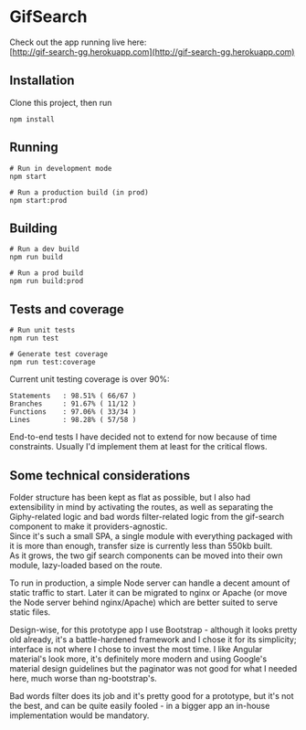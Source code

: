 # GifSearch

Check out the app running live here:<br>
[http://gif-search-gg.herokuapp.com](http://gif-search-gg.herokuapp.com)

## Installation
Clone this project, then run
```shell script
npm install
```

## Running

```shell script
# Run in development mode
npm start

# Run a production build (in prod)
npm start:prod
```

## Building 

```shell script
# Run a dev build
npm run build

# Run a prod build
npm run build:prod
``` 

## Tests and coverage
```shell script
# Run unit tests
npm run test

# Generate test coverage
npm run test:coverage
``` 

Current unit testing coverage is over 90%:
```
Statements   : 98.51% ( 66/67 )
Branches     : 91.67% ( 11/12 )
Functions    : 97.06% ( 33/34 )
Lines        : 98.28% ( 57/58 )
```

End-to-end tests I have decided not to extend for now because of time constraints. 
Usually I'd implement them at least for the critical flows.

## Some technical considerations
Folder structure has been kept as flat as possible, but I also had extensibility in mind by activating 
the routes, as well as separating the Giphy-related logic and bad words filter-related logic from the gif-search 
component to make it providers-agnostic.<br>
Since it's such a small SPA, a single module with everything packaged with it is more than enough,
transfer size is currently less than 550kb built. <br>
As it grows, the two gif search components can be moved into their own module, lazy-loaded based on the route.

To run in production, a simple Node server can handle a decent amount of static traffic to start. Later it can be 
migrated to nginx or Apache (or move the Node server behind nginx/Apache) which are better suited to serve static files.

Design-wise, for this prototype app I use Bootstrap - although it looks pretty old already, it's a battle-hardened framework 
and I chose it for its simplicity; interface is not where I chose to invest the most time.  I like Angular material's look 
more, it's definitely more modern and using Google's material design guidelines but the paginator was not good for what I 
needed here, much worse than ng-bootstrap's. 

Bad words filter does its job and it's pretty good for a prototype, but it's not the best, and can be quite easily fooled - 
in a bigger app an in-house implementation would be mandatory.
